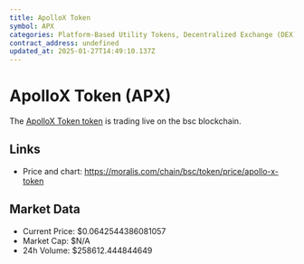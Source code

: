 ```yaml
---
title: ApolloX Token
symbol: APX
categories: Platform-Based Utility Tokens, Decentralized Exchange (DEX), Decentralized Perpetuals
contract_address: undefined
updated_at: 2025-01-27T14:49:10.137Z
---
```


# ApolloX Token (APX)
The [ApolloX Token token](https://moralis.com/chain/bsc/token/price/apollo-x-token) is trading live on the bsc blockchain.

## Links
- Price and chart: https://moralis.com/chain/bsc/token/price/apollo-x-token

## Market Data
- Current Price: $0.0642544386081057
- Market Cap: $N/A
- 24h Volume: $258612.444844649
